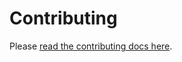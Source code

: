 # Contributing

Please [read the contributing docs here](https://liquid.merck.design/liquid/guides/contributing/).